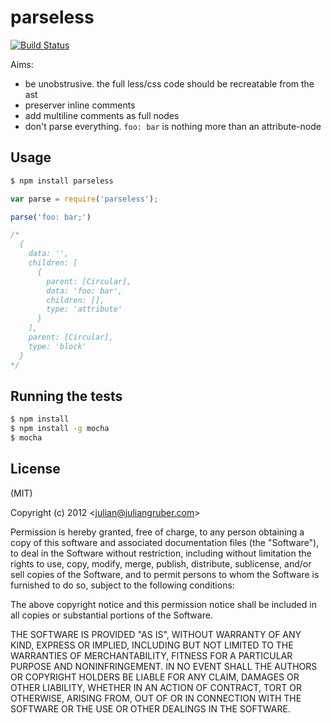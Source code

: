 # parseless

[![Build Status](https://travis-ci.org/juliangruber/parseless.png?branch=master)](https://travis-ci.org/juliangruber/parseless)

Aims:

* be unobstrusive. the full less/css code should be recreatable from the ast
* preserver inline comments
* add multiline comments as full nodes
* don't parse everything. `foo: bar` is nothing more than an attribute-node

## Usage

```bash
$ npm install parseless
```

```javascript
var parse = require('parseless');

parse('foo: bar;')

/*
  {
    data: '',
    children: [
      {
        parent: [Circular],
        data: 'foo: bar',
        children: [],
        type: 'attribute'
      }
    ],
    parent: [Circular],
    type: 'block'
  }
*/
```

## Running the tests

```bash
$ npm install
$ npm install -g mocha
$ mocha
```

## License

(MIT)

Copyright (c) 2012 &lt;julian@juliangruber.com&gt;

Permission is hereby granted, free of charge, to any person obtaining a copy of this software and associated documentation files (the "Software"), to deal in the Software without restriction, including without limitation the rights to use, copy, modify, merge, publish, distribute, sublicense, and/or sell copies of the Software, and to permit persons to whom the Software is furnished to do so, subject to the following conditions:

The above copyright notice and this permission notice shall be included in all copies or substantial portions of the Software.

THE SOFTWARE IS PROVIDED "AS IS", WITHOUT WARRANTY OF ANY KIND, EXPRESS OR IMPLIED, INCLUDING BUT NOT LIMITED TO THE WARRANTIES OF MERCHANTABILITY, FITNESS FOR A PARTICULAR PURPOSE AND NONINFRINGEMENT. IN NO EVENT SHALL THE AUTHORS OR COPYRIGHT HOLDERS BE LIABLE FOR ANY CLAIM, DAMAGES OR OTHER LIABILITY, WHETHER IN AN ACTION OF CONTRACT, TORT OR OTHERWISE, ARISING FROM, OUT OF OR IN CONNECTION WITH THE SOFTWARE OR THE USE OR OTHER DEALINGS IN THE SOFTWARE.

